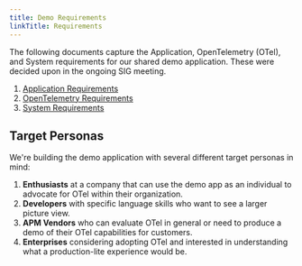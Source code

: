 ```yaml
---
title: Demo Requirements
linkTitle: Requirements
---
```


The following documents capture the Application, OpenTelemetry (OTel), and System
requirements for our shared demo application. These were decided upon in the
ongoing SIG meeting.

1. [Application Requirements](application/)
2. [OpenTelemetry Requirements](opentelemetry/)
3. [System Requirements](system/)

## Target Personas

We're building the demo application with several different target personas in mind:

1. **Enthusiasts** at a company that can use the demo app as an individual to
   advocate for OTel within their organization.
2. **Developers** with specific language skills who want to see a larger picture
   view.
3. **APM Vendors** who can evaluate OTel in general or need to produce a demo of
   their OTel capabilities for customers.
4. **Enterprises** considering adopting OTel and interested in understanding
   what a production-lite experience would be.
